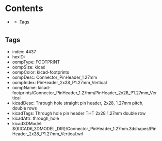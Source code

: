 



Contents
========

* [](#)
	* [Tags](#tags)

# 

## Tags

- index: 4437
- hexID: 
- oompType: FOOTPRINT
- oompSize: kicad
- oompColor: kicad-footprints
- oompDesc: Connector_PinHeader_1.27mm
- oompIndex: PinHeader_2x28_P1.27mm_Vertical
- oompName: kicad-footprints/Connector_PinHeader_1.27mm/PinHeader_2x28_P1.27mm_Vertical
- kicadDesc: Through hole straight pin header, 2x28, 1.27mm pitch, double rows
- kicadTags: Through hole pin header THT 2x28 1.27mm double row
- kicadAttr: through_hole
- kicad3DModel: ${KICAD6_3DMODEL_DIR}/Connector_PinHeader_1.27mm.3dshapes/PinHeader_2x28_P1.27mm_Vertical.wrl
